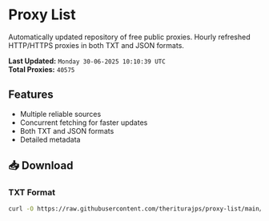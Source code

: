# Proxy List

Automatically updated repository of free public proxies. Hourly refreshed HTTP/HTTPS proxies in both TXT and JSON formats.

**Last Updated:** `Monday 30-06-2025 10:10:39 UTC`  
**Total Proxies:** `40575`

## Features
- Multiple reliable sources
- Concurrent fetching for faster updates
- Both TXT and JSON formats
- Detailed metadata

## 📥 Download

### TXT Format
```bash
curl -O https://raw.githubusercontent.com/theriturajps/proxy-list/main/proxies.txt